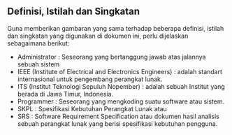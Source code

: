 ## Definisi, Istilah dan Singkatan ##
Guna memberikan gambaran yang sama terhadap beberapa definisi, istilah dan singkatan yang digunakan di dokumen ini, perlu dijelaskan sebagaimana berikut:

  * Administrator	:	Seseorang yang bertanggung jawab atas jalannya sebuah sistem
  * IEEE	(Institute of Electrical and Electronics Engineers) : adalah standart internasional untuk pengembang perangkat lunak.
  * ITS (Institut Teknologi Sepuluh Nopember) : adalah sebuah Institut yang berada di Jawa Timur, Indonesia.
  * Programmer	:	Seseorang yang mengkoding suatu software atau sistem.
  * SKPL 		:	Spesifikasi Kebutuhan Perangkat Lunak atau
  * SRS 		:	Software Requirement Specification atau dokumen hasil analisis sebuah perangkat lunak yang berisi spesifikasi kebutuhan pengguna.